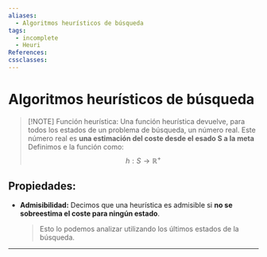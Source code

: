 ```yaml
---
aliases:
  - Algoritmos heurísticos de búsqueda
tags:
  - incomplete
  - Heuri
References: 
cssclasses:
---
```

# Algoritmos heurísticos de búsqueda

> [!NOTE] Función heurística: 
> Una función heurística devuelve, para todos los estados de un problema de búsqueda, un número real. 
> Este número real es **una estimación del coste desde el esado S a la meta**
> Definimos e la función como: 
> $$
> h: S \rightarrow \mathbb{R}^+
> $$

## Propiedades: 
+ **Admisibilidad:** Decimos que una heurística es admisible si **no se sobreestima el coste para ningún estado**. 
  > Esto lo podemos analizar utilizando los últimos estados de la búsqueda. 


***
